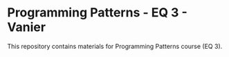 # Programming Patterns - EQ 3 - Vanier

This repository contains materials for Programming Patterns course (EQ 3).
